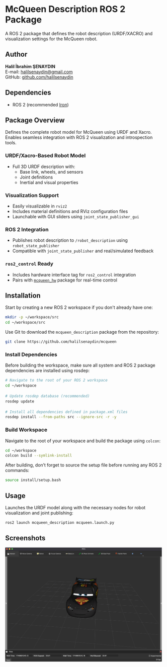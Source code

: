 # McQueen Description ROS 2 Package

A ROS 2 package that defines the robot description (URDF/XACRO) and visualization settings for the McQueen robot.

## Author

**Halil İbrahim ŞENAYDIN**  
E-mail: halilsenaydin@gmail.com  
GitHub: [github.com/halilsenaydin](https://github.com/halilsenaydin)

## Dependencies

- ROS 2 (recommended [Iron](https://docs.ros.org/en/iron/Installation/Ubuntu-Install-Debs.html))

## Package Overview

Defines the complete robot model for McQueen using URDF and Xacro. Enables seamless integration with ROS 2 visualization and introspection tools.

### URDF/Xacro-Based Robot Model

- Full 3D URDF description with:
  - Base link, wheels, and sensors
  - Joint definitions
  - Inertial and visual properties

### Visualization Support

- Easily visualizable in `rviz2`
- Includes material definitions and RViz configuration files
- Launchable with GUI sliders using `joint_state_publisher_gui`

### ROS 2 Integration

- Publishes robot description to `/robot_description` using `robot_state_publisher`
- Compatible with `joint_state_publisher` and real/simulated feedback

### `ros2_control` Ready

- Includes hardware interface tag for `ros2_control` integration
- Pairs with [`mcqueen_hw`](../mcqueen_hw/README.md) package for real-time control

## Installation

Start by creating a new ROS 2 workspace if you don't already have one:

```bash
mkdir -p ~/workspace/src
cd ~/workspace/src
```

Use Git to download the `mcqueen_description` package from the repository:

```bash
git clone https://github.com/halilsenaydin/mcqueen
```

### Install Dependencies

Before building the workspace, make sure all system and ROS 2 package dependencies are installed using rosdep:

```bash
# Navigate to the root of your ROS 2 workspace
cd ~/workspace

# Update rosdep database (recommended)
rosdep update

# Install all dependencies defined in package.xml files
rosdep install --from-paths src --ignore-src -r -y
```

### Build Workspace

Navigate to the root of your workspace and build the package using `colcon`:

```bash
cd ~/workspace
colcon build --symlink-install
```

After building, don’t forget to source the setup file before running any ROS 2 commands:

```bash
source install/setup.bash
```

## Usage

Launches the URDF model along with the necessary nodes for robot visualization and joint publishing:

```bash
ros2 launch mcqueen_description mcqueen.launch.py
```

## Screenshots

![Rviz2 Visualization](docs/img/rviz2.png)
